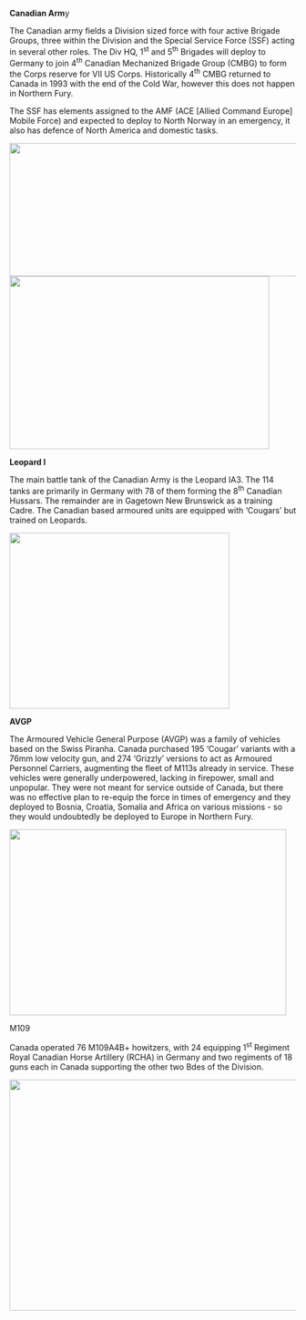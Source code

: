**Canadian Arm**y

The Canadian army fields a Division sized force with four active Brigade
Groups, three within the Division and the Special Service Force (SSF)
acting in several other roles. The Div HQ, 1<sup>st</sup> and
5<sup>th</sup> Brigades will deploy to Germany to join 4<sup>th</sup>
Canadian Mechanized Brigade Group (CMBG) to form the Corps reserve for
VII US Corps. Historically 4<sup>th</sup> CMBG returned to Canada in
1993 with the end of the Cold War, however this does not happen in
Northern Fury.

The SSF has elements assigned to the AMF (ACE \[Allied Command Europe\]
Mobile Force) and expected to deploy to North Norway in an emergency, it
also has defence of North America and domestic tasks.

<img src="/assets\images\nato\ca\army\media\image1.png" style="width:6.54028in;height:2.44028in" />

<img src="/assets\images\nato\ca\army\media\image2.jpg" style="width:4.75278in;height:3.16667in" />

**Leopard I**

The main battle tank of the Canadian Army is the Leopard IA3. The 114
tanks are primarily in Germany with 78 of them forming the
8<sup>th</sup> Canadian Hussars. The remainder are in Gagetown New
Brunswick as a training Cadre. The Canadian based armoured units are
equipped with ‘Cougars’ but trained on Leopards.

<img src="/assets\images\nato\ca\army\media\image3.jpg" style="width:4.02083in;height:3.21938in" />

**AVGP**

The Armoured Vehicle General Purpose (AVGP) was a family of vehicles
based on the Swiss Piranha. Canada purchased 195 ‘Cougar’ variants with
a 76mm low velocity gun, and 274 ‘Grizzly’ versions to act as Armoured
Personnel Carriers, augmenting the fleet of M113s already in service.
These vehicles were generally underpowered, lacking in firepower, small
and unpopular. They were not meant for service outside of Canada, but
there was no effective plan to re-equip the force in times of emergency
and they deployed to Bosnia, Croatia, Somalia and Africa on various
missions - so they would undoubtedly be deployed to Europe in Northern
Fury.

<img src="/assets\images\nato\ca\army\media\image4.jpeg" style="width:5.0625in;height:3.40568in" />

M109

Canada operated 76 M109A4B+ howitzers, with 24 equipping 1<sup>st</sup>
Regiment Royal Canadian Horse Artillery (RCHA) in Germany and two
regiments of 18 guns each in Canada supporting the other two Bdes of the
Division.

<img src="/assets\images\nato\ca\army\media\image5.jpg" style="width:6.88312in;height:4.23312in" />
